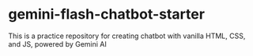 # gemini-flash-chatbot-starter
This is a practice repository for creating chatbot with vanilla HTML, CSS, and JS, powered by Gemini AI
